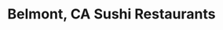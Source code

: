 ---
layout: city
title: Belmont, CA Sushi Restaurants
permalink: /california/belmont/
stateAbbr: CA
stateName: California
cityName: Belmont

---